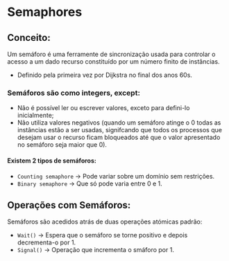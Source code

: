 # Semaphores

## Conceito:

Um semáforo é uma ferramente de sincronização usada para controlar o acesso a um dado recurso constituído por um número finito de instâncias.

- Definido pela primeira vez por Dijkstra no final dos anos 60s.

### Semáforos são como integers, except:
- Não é possível ler ou escrever valores, exceto para defini-lo inicialmente;
- Não utiliza valores negativos (quando um semáforo atinge o 0 todas as instâncias estão a ser usadas, signifcando que todos os processos que desejam usar o recurso ficam bloqueados até que o valor apresentado no semáforo seja maior que 0).

#### Existem 2 tipos de semáforos:

- `Counting semaphore` -> Pode variar sobre um domínio sem restrições.
- `Binary semaphore` -> Que só pode varia entre 0 e 1.

## Operações com Semáforos:

Semáforos são acedidos atrás de duas operações atómicas padrão:
- `Wait()` -> Espera que o semáforo se torne positivo e depois decrementa-o por 1.
- `Signal()` -> Operação que incrementa o smáforo por 1.



